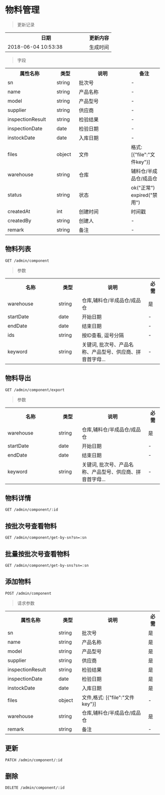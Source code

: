 # 物料管理

> 更新记录

<table>
    <tr>
        <th style="width:250px;">日期</th>
        <th>更新内容</th>
    </tr>
    <tr>
        <td>2018-06-04 10:53:38</td>
        <td>生成时间</td>
    </tr>
</table>

> 字段

<table>
    <tr>
        <th style="width:150px;">属性名称</th>
        <th style="width:60px;">类型</th>
        <th style="width:200px;">说明</th>
        <th>备注</th>
    </tr>
    <tr>
        <td>sn</td>
        <td>string</td>
        <td>批次号</td>
        <td>-</td>
    </tr>
    <tr>
        <td>name</td>
        <td>string</td>
        <td>产品名称</td>
        <td>-</td>
    </tr>
    <tr>
        <td>model</td>
        <td>string</td>
        <td>产品型号</td>
        <td>-</td>
    </tr>
    <tr>
        <td>supplier</td>
        <td>string</td>
        <td>供应商</td>
        <td>-</td>
    </tr>
    <tr>
        <td>inspectionResult</td>
        <td>string</td>
        <td>检验结果</td>
        <td>-</td>
    </tr>
    <tr>
        <td>inspectionDate</td>
        <td>date</td>
        <td>检验日期</td>
        <td>-</td>
    </tr>
    <tr>
        <td>instockDate</td>
        <td>date</td>
        <td>入库日期</td>
        <td>-</td>
    </tr>
    <tr>
        <td>files</td>
        <td>object</td>
        <td>文件</td>
        <td>格式: [{"file":"文件key"}]</td>
    </tr>
    <tr>
        <td>warehouse</td>
        <td>string</td>
        <td>仓库</td>
        <td>辅料仓/半成品仓/成品仓</td>
    </tr>
    <tr>
        <td>status</td>
        <td>string</td>
        <td>状态</td>
        <td>ok("正常") expired("禁用")</td>
    </tr>    
    <tr>
        <td>createdAt</td>
        <td>int</td>
        <td>创建时间</td>
        <td>时间戳</td>
    </tr>
    <tr>
        <td>createdBy</td>
        <td>string</td>
        <td>创建人</td>
        <td>-</td>
    </tr>
    <tr>
        <td>remark</td>
        <td>string</td>
        <td>备注</td>
        <td>-</td>
    </tr>
</table>

## 物料列表

```
GET /admin/component
```

> 参数
<table>
    <tr>
        <th style="width:150px;">名称</th>
        <th style="width:60px;">类型</th>
        <th style="width:200px;">说明</th>
        <th>必需</th>
    </tr>
    <tr>
        <td>warehouse</td>
        <td>string</td>
        <td>仓库,辅料仓/半成品仓/成品仓</td>
        <td>是</td>
    </tr>
    <tr>
        <td>startDate</td>
        <td>date</td>
        <td>开始日期</td>
        <td>-</td>
    </tr>
    <tr>
        <td>endDate</td>
        <td>date</td>
        <td>结束日期</td>
        <td>-</td>
    </tr>
    <tr>
        <td>ids</td>
        <td>string</td>
        <td>按ID查看, 逗号分隔</td>
        <td>-</td>
    </tr>
    <tr>
        <td>keyword</td>
        <td>string</td>
        <td>关键词, 批次号、产品名称、产品型号、供应商、拼音首字母...</td>
        <td>-</td>
    </tr>
</table>

## 物料导出

```
GET /admin/component/export
```

> 参数
<table>
    <tr>
        <th style="width:150px;">名称</th>
        <th style="width:60px;">类型</th>
        <th style="width:200px;">说明</th>
        <th>必需</th>
    </tr>
    <tr>
        <td>warehouse</td>
        <td>string</td>
        <td>仓库,辅料仓/半成品仓/成品仓</td>
        <td>是</td>
    </tr>
    <tr>
        <td>startDate</td>
        <td>date</td>
        <td>开始日期</td>
        <td>-</td>
    </tr>
    <tr>
        <td>endDate</td>
        <td>date</td>
        <td>结束日期</td>
        <td>-</td>
    </tr>
    <tr>
        <td>keyword</td>
        <td>string</td>
        <td>关键词, 批次号、产品名称、产品型号、供应商、拼音首字母...</td>
        <td>-</td>
    </tr>
</table>

## 物料详情

```
GET /admin/component/:id
```

## 按批次号查看物料

```
GET /admin/component/get-by-sn?sn=:sn
```

## 批量按批次号查看物料

```
GET /admin/component/get-by-sns?sn=:sn
```

## 添加物料

```
POST /admin/component
```

>请求参数
<table>
    <tr>
        <th style="width:150px;">属性名称</th>
        <th style="width:60px;">类型</th>
        <th style="width:200px;">说明</th>
        <th>必需</th>
    </tr>
    <tr>
        <td>sn</td>
        <td>string</td>
        <td>批次号</td>
        <td>是</td>
    </tr>
    <tr>
        <td>name</td>
        <td>string</td>
        <td>产品名称</td>
        <td>是</td>
    </tr>
    <tr>
        <td>model</td>
        <td>string</td>
        <td>产品型号</td>
        <td>是</td>
    </tr>
    <tr>
        <td>supplier</td>
        <td>string</td>
        <td>供应商</td>
        <td>是</td>
    </tr>
    <tr>
        <td>inspectionResult</td>
        <td>string</td>
        <td>检验结果</td>
        <td>是</td>
    </tr>
    <tr>
        <td>inspectionDate</td>
        <td>date</td>
        <td>检验日期</td>
        <td>是</td>
    </tr>
    <tr>
        <td>instockDate</td>
        <td>date</td>
        <td>入库日期</td>
        <td>是</td>
    </tr>
    <tr>
        <td>files</td>
        <td>object</td>
        <td>文件,格式: [{"file":"文件key"}]</td>
        <td>-</td>
    </tr>
    <tr>
        <td>warehouse</td>
        <td>string</td>
        <td>仓库,辅料仓/半成品仓/成品仓</td>
        <td>是</td>
    </tr>
    <tr>
        <td>remark</td>
        <td>string</td>
        <td>备注</td>
        <td>-</td>
    </tr>
</table>

## 更新

```
PATCH /admin/component/:id
```

## 删除

```
DELETE /admin/component/:id
```
